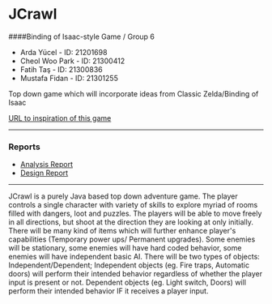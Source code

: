 # JCrawl
####Binding of Isaac-style Game / Group 6

* Arda Yücel - ID: 21201698
* Cheol Woo Park - ID: 21300412
* Fatih Taş - ID: 21300836
* Mustafa Fidan - ID: 21301255


Top down game which will incorporate ideas from Classic Zelda/Binding of Isaac

[URL to inspiration of this game](http://store.steampowered.com/app/113200/)

---

### Reports
* [Analysis Report](https://github.com/cwp312/JCrawl/blob/master/CS319%20Analysis%20Report%20-%20Revised%20V1.docx)
* [Design Report](https://github.com/cwp312/JCrawl/blob/master/CS319%20Design%20Report.docx)

---
JCrawl is a purely Java based top down adventure game. The player controls a single character with variety of skills to explore myriad of rooms filled with dangers, loot and puzzles. The players will be able to move freely in all directions, but shoot at the direction they are looking at only initially. There will be many kind of items which will further enhance player's capabilities (Temporary power ups/ Permanent upgrades). Some enemies will be stationary, some enemies will have hard coded behavior, some enemies will have independent basic AI. There will be two types of objects: Independent/Dependent; Independent objects (eg. Fire traps, Automatic doors) will perform their intended behavior regardless of whether the player input is present or not. Dependent objects (eg. Light switch, Doors) will perform their intended behavior IF it receives a player input.
